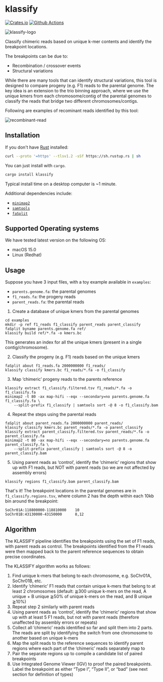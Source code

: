 # klassify

[![Crates.io](https://img.shields.io/crates/v/klassify.svg)](https://crates.io/crates/klassify)
[![Github Actions](https://github.com/tanghaibao/klassify/actions/workflows/rust.yml/badge.svg)](https://github.com/tanghaibao/klassify/actions)

![klassify-logo](https://www.dropbox.com/scl/fi/bjvfamep0aoxka0dcg2zi/klassify-logo.png?rlkey=8vmvacehs2amuaoi0gvgyh28r&st=ohygf458&raw=1)

Classify chimeric reads based on unique k-mer contents and identify the
breakpoint locations.

The breakpoints can be due to:

- Recombination / crossover events
- Structural variations

While there are many tools that can identify structural variations, this tool
is designed to compare progeny (e.g. F1) reads to the parental genome. The key
idea is an extension to the trio binning approach, where we use the unique kmers
from each chromosome/contig of the parental genomes to classify the reads that
bridge two different chromosomes/contigs.

Following are examples of recominant reads identified by this tool:

![recombinant-read](https://www.dropbox.com/scl/fi/tduxwsh0wcy2zdw8zopdm/recombinant-reads.png?rlkey=xci43gwwy84dbcdvs2n7ekk18&st=sewwc9s0&raw=1)

## Installation

If you don't have [Rust](https://rustup.rs/) installed:

```bash
curl --proto '=https' --tlsv1.2 -sSf https://sh.rustup.rs | sh
```

You can just install with `cargo`.

```bash
cargo install klassify
```

Typical install time on a desktop computer is ~1 minute.

Additional dependencies include:

- [`minimap2`](https://github.com/lh3/minimap2)
- [`samtools`](https://github.com/samtools/samtools)
- [`faSplit`](https://hgdownload.soe.ucsc.edu/admin/exe/)

## Supported Operating systems

We have tested latest version on the following OS:

- macOS 15.0
- Linux (Redhat)

## Usage

Suppose you have 3 input files, with a toy example available in `examples`:

- `parents.genome.fa`: the parental genomes
- `f1_reads.fa`: the progeny reads
- `parent_reads.fa`: the parental reads

1. Create a database of unique kmers from the parental genomes

```console
cd examples
mkdir -p ref f1_reads f1_classify parent_reads parent_classify
faSplit byname parents.genome.fa ref/
klassify build ref/*.fa -o kmers.bc
```

This generates an index for all the unique kmers (present in a single contig/chromosome).

2. Classify the progeny (e.g. F1) reads based on the unique kmers

```console
faSplit about f1_reads.fa 2000000000 f1_reads/
klassify classify kmers.bc f1_reads/*.fa -o f1_classify
```

3. Map ‘chimeric’ progeny reads to the parents reference

```console
klassify extract f1_classify.filtered.tsv f1_reads/*.fa -o f1_classify.fa
minimap2 -t 80 -ax map-hifi --eqx --secondary=no parents.genome.fa f1_classify.fa \
    --split-prefix f1_classify | samtools sort -@ 8 -o f1_classify.bam
```

4. Repeat the steps using the parental reads

```console
faSplit about parent_reads.fa 2000000000 parent_reads/
klassify classify kmers.bc parent_reads/*.fa -o parent_classify
klassify extract parent_classify.filtered.tsv parent_reads/*.fa -o parent_classify.fa
minimap2 -t 80 -ax map-hifi --eqx --secondary=no parents.genome.fa parent_classify.fa \
    --split-prefix parent_classify | samtools sort -@ 8 -o parent_classify.bam
```

5. Using parent reads as ‘control’, identify the ‘chimeric’ regions that show up with F1 reads, but NOT with parent reads (so we are not affected by assembly errors)

```console
klassify regions f1_classify.bam parent_classify.bam
```

That's it! The breakpoint locations in the parental genomes are in
`f1_classify.regions.tsv`, where column 2 has the depth within each 10kb bin
around the breakpoint:

```console
SoChr01A:118800000-118810000    10
SoChr01B:43130000-43150000      8,12
```

## Algorithm

The KLASSIFY pipeline identifies the breakpoints using the set of F1 reads,
with parent reads as control. The breakpoints identified from the F1 reads were
then mapped back to the parent reference sequences to obtain precise coordinates.

The KLASSIFY algorithm works as follows:

1. Find unique k-mers that belong to each chromosome, e.g. SoChr01A, SoChr01B,
   etc.
2. Identify ‘chimeric’ F1 reads that contain unique k-mers that belong to at
   least 2 chromosomes (default: ≧300 unique k-mers on the read, A unique + B unique
   ≧50% of unique k-mers on the read, and B unique ≧10%)
3. Repeat step 2 similarly with parent reads
4. Using parent reads as ‘control’, identify the ‘chimeric’ regions that show up
   with at least 5 F1 reads, but not with parent reads (therefore unaffected by
   assembly errors or repeats)
5. Collect all ‘chimeric’ reads identified so far and split them into 2 parts.
   The reads are split by identifying the switch from one chromosome to another
   based on unique k-mers
6. Map the split reads to the reference sequences to identify parent regions
   where each part of the ‘chimeric’ reads separately map to
7. Pair the separate regions up to compile a candidate list of paired breakpoints
8. Use Integrated Genome Viewer (IGV) to proof the paired breakpoints. Label the
   breakpoint as either “Type I”, “Type II”, or “bad” (see next section for
   definition of types)